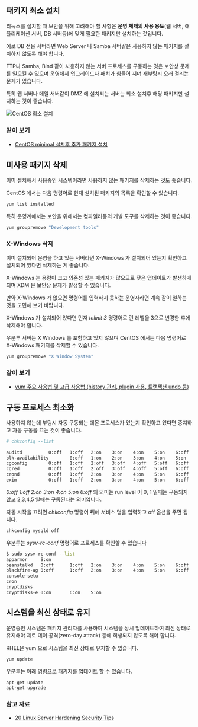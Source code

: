 ## 패키지 최소 설치

리눅스를 설치할 때 보안을 위해 고려해야 할 사항은 **운영 체제의 사용 용도**(웹 서버, 애플리케이션 서버, DB 서버등)에 맞게 필요한 패키지만 설치하는 것입니다.

예로 DB 전용 서버라면 Web Server 나 Samba 서버같은 사용하지 않는 패키지를 설치하지 않도록 해야 합니다.

FTP나 Samba, Bind 같이 사용하지 않는 서버 프로세스를 구동하는 것은 보안상 문제를 일으킬 수 있으며 운영체제 업그레이드나 패치가 힘들어 지며 재부팅시 오래 걸리는 문제가 있습니다.

특히 웹 서버나 메일 서버같이 DMZ 에 설치되는 서버는 최소 설치후 해당 패키지만 설치하는 것이 좋습니다.

![CentOS 최소 설치](https://cloud.githubusercontent.com/assets/404534/12508730/fe394fa8-c140-11e5-914c-ffc30fa64078.png)



### 같이 보기
* [CentOS minimal 설치후 추가 패키지 설치](https://www.lesstif.com/pages/viewpage.action?pageId=6979710)

## 미사용 패키지 삭제

이미 설치해서 사용중인 시스템이라면 사용하지 않는 패키지를 삭제하는 것도 좋습니다.

CentOS 에서는 다음 명령어로 현재 설치된 패키지의 목록을 확인할 수 있습니다.
```sh
yum list installed
```

특히 운영계에서는 보안을 위해서는 컴파일러등의 개발 도구를 삭제하는 것이 좋습니다.
```sh
yum groupremove "Development tools"
```

### X-Windows 삭제
이미 설치되어 운영을 하고 있는 서버라면 X-Windows 가 설치되어 있는지 확인하고 설치되어 있다면 삭제하는 게 좋습니다.

X-Windows 는 용량이 크고 의존성 있는 패키지가 많으므로 잦은 업데이트가 발생하게 되며 XDM 은 보안상 문제가 발생할 수 있습니다.

만약 X-Windows 가 없으면 명령어를 입력하지 못하는 운영자라면 계속 같이 일하는 것을 고민해 보기 바랍니다.

X-Windows 가 설치되어 있다면 먼저 *telinit 3* 명령어로 런 레벨을 3으로 변경한 후에 삭제해야 합니다.

우분투 서버는 X Windows 를 포함하고 있지 않으며 CentOS 에서는 다음 명령어로 X-Windows 패키지를 삭제할 수 있습니다.
```sh
yum groupremove "X Window System"
```
 
### 같이 보기
* [yum 주요 사용법 및 고급 사용법 (history 관리, plugin 사용, 트랜잭션 undo 등)](https://www.lesstif.com/pages/viewpage.action?pageId=6979667)

## 구동 프로세스 최소화
사용하지 않는데 부팅시 자동 구동되는 데몬 프로세스가 있는지 확인하고  있다면 중지하고 자동 구동을 끄는 것이 좋습니다.

```sh
# chkconfig --list
 
auditd          0:off   1:off   2:on    3:on    4:on    5:on    6:off
blk-availability        0:off   1:on    2:on    3:on    4:on    5:on    6:off
cgconfig        0:off   1:off   2:off   3:off   4:off   5:off   6:off
cgred           0:off   1:off   2:off   3:off   4:off   5:off   6:off
crond           0:off   1:off   2:on    3:on    4:on    5:on    6:off
exim            0:off   1:off   2:on    3:on    4:on    5:on    6:off
```

*0:off   1:off   2:on    3:on    4:on    5:on    6:off* 의 의미는 run level 이 0, 1 일때는 구동되지 않고 2,3,4,5 일때는 구동된다는 의미입니다.

자동 시작을 끄려면 *chkconfig* 명령어 뒤에 서비스 명을 입력하고 off 옵션을 주면 됩니다.
```sh
chkconfig mysqld off
```

우분투는 *sysv-rc-conf* 명령어로 프로세스를 확인할 수 있습니다

```sh
$ sudo sysv-rc-conf --list             
apparmor     S:on
beanstalkd   0:off      1:off   2:on    3:on    4:on    5:on    6:off
blackfire-ag 0:off      1:off   2:on    3:on    4:on    5:on    6:off
console-setu
cron        
cryptdisks  
cryptdisks-e 0:on       6:on    S:on
```

## 시스템을 최신 상태로 유지

운영중인 시스템은 패키지 관리자를 사용하여 시스템을 상시 업데이트하여 최신 상태로 유지해야 제로 데이 공격(zero-day attack) 등에 희생되지 않도록 해야 합니다.

RHEL은 yum 으로 시스템을 최신 상태로 유지할 수 있습니다. 
```sh
yum update
```

우분투는 아래 명령으로 패키지를 업데이트 할 수 있습니다.
```sh
apt-get update
apt-get upgrade
```


### 참고 자료
* [20 Linux Server Hardening Security Tips](http://www.cyberciti.biz/tips/linux-security.html)



